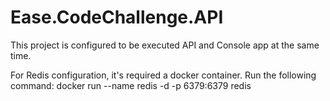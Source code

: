 # Ease.CodeChallenge.API

This project is configured to be executed API and Console app at the same time.

For Redis configuration, it's required a docker container. Run the following command: docker run --name redis -d -p 6379:6379 redis
